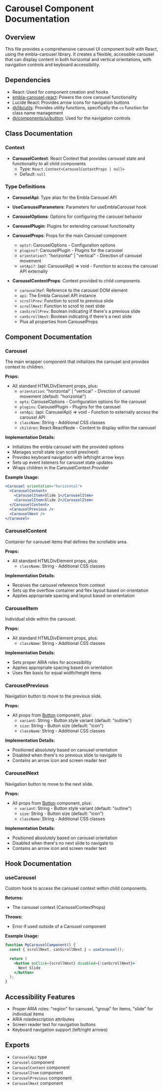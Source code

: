 # Carousel Component Documentation

## Overview
This file provides a comprehensive carousel UI component built with React, using the embla-carousel library. It creates a flexible, accessible carousel that can display content in both horizontal and vertical orientations, with navigation controls and keyboard accessibility.

## Dependencies
- React: Used for component creation and hooks
- [embla-carousel-react](https://www.embla-carousel.com/): Powers the core carousel functionality
- Lucide React: Provides arrow icons for navigation buttons
- [@/lib/utils](../../lib/utils.md): Provides utility functions, specifically the `cn` function for class name management
- [@/components/ui/button](./button.md): Used for the navigation controls

## Class Documentation

### Context
- **CarouselContext**: React Context that provides carousel state and functionality to all child components
  - Type: `React.Context<CarouselContextProps | null>`
  - Default: `null`

### Type Definitions
- **CarouselApi**: Type alias for the Embla Carousel API
- **UseCarouselParameters**: Parameters for useEmblaCarousel hook
- **CarouselOptions**: Options for configuring the carousel behavior
- **CarouselPlugin**: Plugins for extending carousel functionality

- **CarouselProps**: Props for the main Carousel component
  - `opts?`: CarouselOptions - Configuration options
  - `plugins?`: CarouselPlugin - Plugins for the carousel
  - `orientation?`: "horizontal" | "vertical" - Direction of carousel movement
  - `setApi?`: (api: CarouselApi) => void - Function to access the carousel API externally

- **CarouselContextProps**: Context provided to child components
  - `carouselRef`: Reference to the carousel DOM element
  - `api`: The Embla Carousel API instance
  - `scrollPrev`: Function to scroll to previous slide
  - `scrollNext`: Function to scroll to next slide
  - `canScrollPrev`: Boolean indicating if there's a previous slide
  - `canScrollNext`: Boolean indicating if there's a next slide
  - Plus all properties from CarouselProps

## Component Documentation

### Carousel
The main wrapper component that initializes the carousel and provides context to children.

**Props:**
- All standard HTMLDivElement props, plus:
  - `orientation`: "horizontal" | "vertical" - Direction of carousel movement (default: "horizontal")
  - `opts`: CarouselOptions - Configuration options for the carousel
  - `plugins`: CarouselPlugin - Plugins for the carousel
  - `setApi`: (api: CarouselApi) => void - Function to externally access the carousel API
  - `className`: String - Additional CSS classes
  - `children`: React.ReactNode - Content to display within the carousel

**Implementation Details:**
- Initializes the embla carousel with the provided options
- Manages scroll state (can scroll prev/next)
- Provides keyboard navigation with left/right arrow keys
- Sets up event listeners for carousel state updates
- Wraps children in the CarouselContext.Provider

**Example Usage:**
```jsx
<Carousel orientation="horizontal">
  <CarouselContent>
    <CarouselItem>Slide 1</CarouselItem>
    <CarouselItem>Slide 2</CarouselItem>
  </CarouselContent>
  <CarouselPrevious />
  <CarouselNext />
</Carousel>
```

### CarouselContent
Container for carousel items that defines the scrollable area.

**Props:**
- All standard HTMLDivElement props, plus:
  - `className`: String - Additional CSS classes

**Implementation Details:**
- Receives the carousel reference from context
- Sets up the overflow container and flex layout based on orientation
- Applies appropriate spacing and layout based on orientation

### CarouselItem
Individual slide within the carousel.

**Props:**
- All standard HTMLDivElement props, plus:
  - `className`: String - Additional CSS classes

**Implementation Details:**
- Sets proper ARIA roles for accessibility
- Applies appropriate spacing based on orientation
- Uses flex basis for equal width/height items

### CarouselPrevious
Navigation button to move to the previous slide.

**Props:**
- All props from [Button](./button.md) component, plus:
  - `variant`: String - Button style variant (default: "outline")
  - `size`: String - Button size (default: "icon")
  - `className`: String - Additional CSS classes

**Implementation Details:**
- Positioned absolutely based on carousel orientation
- Disabled when there's no previous slide to navigate to
- Contains an arrow icon and screen reader text

### CarouselNext
Navigation button to move to the next slide.

**Props:**
- All props from [Button](./button.md) component, plus:
  - `variant`: String - Button style variant (default: "outline")
  - `size`: String - Button size (default: "icon")
  - `className`: String - Additional CSS classes

**Implementation Details:**
- Positioned absolutely based on carousel orientation
- Disabled when there's no next slide to navigate to
- Contains an arrow icon and screen reader text

## Hook Documentation

### useCarousel
Custom hook to access the carousel context within child components.

**Returns:**
- The carousel context (CarouselContextProps)

**Throws:**
- Error if used outside of a Carousel component

**Example Usage:**
```jsx
function MyCarouselComponent() {
  const { scrollNext, canScrollNext } = useCarousel();
  
  return (
    <button onClick={scrollNext} disabled={!canScrollNext}>
      Next Slide
    </button>
  );
}
```

## Accessibility Features
- Proper ARIA roles: "region" for carousel, "group" for items, "slide" for individual items
- ARIA roledescription attributes
- Screen reader text for navigation buttons
- Keyboard navigation support (left/right arrows)

## Exports
- `CarouselApi` type
- `Carousel` component
- `CarouselContent` component
- `CarouselItem` component
- `CarouselPrevious` component
- `CarouselNext` component
